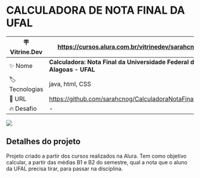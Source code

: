 # CALCULADORA DE NOTA FINAL DA UFAL

| :placard: Vitrine.Dev | https://cursos.alura.com.br/vitrinedev/sarahcnog |
| -------------  | --- |
| :sparkles: Nome        | **Calculadora: Nota Final da Universidade Federal de Alagoas - UFAL**
| :label: Tecnologias | java, html, CSS
| :rocket: URL         | https://github.com/sarahcnog/CalculadoraNotaFinalUFAL
| :fire: Desafio     | -

<!-- Inserir imagem com a #vitrinedev ao final do link -->
![](https://i.ibb.co/tQ3JMCg/Projeto-P1-Capa.png#vitrinedev)

## Detalhes do projeto

Projeto criado a partir dos cursos realizados na Alura. Tem como objetivo calcular, a partir das médias B1 e B2 do semestre, qual a nota que o aluno da UFAL precisa tirar, para passar na disciplina.
